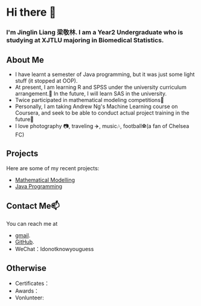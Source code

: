 # Hi there 👋

### I'm Jinglin Liang 梁敬林. I am a Year2 Undergraduate who is studying at XJTLU majoring in Biomedical Statistics. 

## About Me

- I have learnt a semester of Java programming, but it was just some light stuff (it stopped at OOP).
- At present, I am learning R and SPSS under the university curriculum arrangement.🔭 In the future, I will learn SAS in the university.
- Twice participated in mathematical modeling competitions👯
- Personally, I am taking Andrew Ng's Machine Learning course on Coursera, and seek to be able to conduct actual project training in the future🌱
- I love photography 📷, traveling ✈️, music🎶, football⚽️(a fan of Chelsea FC)

## Projects

Here are some of my recent projects:

- [Mathematical Modelling](https://github.com/Chelsea-19/Mathematical-Modelling)
- [Java Programming](https://github.com/Chelsea-19/CPT105)

## Contact Me📫

You can reach me at 
- [gmail](chelsea.lyon01@gmail.com).
- [GitHub](https://github.com/Chelsea-19).
- WeChat：Idonotknowyouguess



## Otherwise

- Certificates：
- Awards：
- Vonlunteer:
